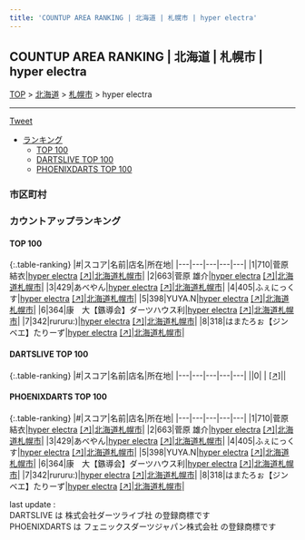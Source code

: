 ```yaml
---
title: 'COUNTUP AREA RANKING | 北海道 | 札幌市 | hyper electra'
---
```

## COUNTUP AREA RANKING | 北海道 | 札幌市 | hyper electra

[TOP](/darts/rank/) > [北海道](/darts/rank/北海道/) > [札幌市](/darts/rank/北海道/札幌市/) > hyper electra

___

<a href="https://twitter.com/share?ref_src=twsrc%5Etfw" data-text="COUNTUP AREA RANKING | 北海道札幌市hyper electra" class="twitter-share-button" data-hashtags="DARTSLIVE,PHOENIXDARTS,darts,ダーツ" data-show-count="false">Tweet</a>

* [ランキング](#カウントアップランキング)
    * [TOP 100](#top-100)
    * [DARTSLIVE TOP 100](#dartslive-top-100)
    * [PHOENIXDARTS TOP 100](#phoenixdarts-top-100)

### 市区町村

<ul>

</ul>

### カウントアップランキング

#### TOP 100



{:.table-ranking}
|#|スコア|名前|店名|所在地|
|---|---|---|---|---|
|1|710|<span class="rank-name-pd"><span class="pro-icon-pd"></span>菅原 結衣</span>|<a href="/darts/rank/shops/72820.html">hyper electra</a> <a href="https://vs.phoenixdarts.com/jp/shop/shopDetailInfo/s_72820?s_seq=72820">[↗]</a>|<a href="/darts/rank/北海道/札幌市">北海道札幌市</a>|
|2|663|<span class="rank-name-pd"><span class="pro-icon-pd"></span>菅原 雄介</span>|<a href="/darts/rank/shops/72820.html">hyper electra</a> <a href="https://vs.phoenixdarts.com/jp/shop/shopDetailInfo/s_72820?s_seq=72820">[↗]</a>|<a href="/darts/rank/北海道/札幌市">北海道札幌市</a>|
|3|429|<span class="rank-name-pd">あべやん</span>|<a href="/darts/rank/shops/72820.html">hyper electra</a> <a href="https://vs.phoenixdarts.com/jp/shop/shopDetailInfo/s_72820?s_seq=72820">[↗]</a>|<a href="/darts/rank/北海道/札幌市">北海道札幌市</a>|
|4|405|<span class="rank-name-pd">ふぇにっくす</span>|<a href="/darts/rank/shops/72820.html">hyper electra</a> <a href="https://vs.phoenixdarts.com/jp/shop/shopDetailInfo/s_72820?s_seq=72820">[↗]</a>|<a href="/darts/rank/北海道/札幌市">北海道札幌市</a>|
|5|398|<span class="rank-name-pd">YUYA.N</span>|<a href="/darts/rank/shops/72820.html">hyper electra</a> <a href="https://vs.phoenixdarts.com/jp/shop/shopDetailInfo/s_72820?s_seq=72820">[↗]</a>|<a href="/darts/rank/北海道/札幌市">北海道札幌市</a>|
|6|364|<span class="rank-name-pd">康　大【鏃導会】ダーツハウス利</span>|<a href="/darts/rank/shops/72820.html">hyper electra</a> <a href="https://vs.phoenixdarts.com/jp/shop/shopDetailInfo/s_72820?s_seq=72820">[↗]</a>|<a href="/darts/rank/北海道/札幌市">北海道札幌市</a>|
|7|342|<span class="rank-name-pd">rururu:)</span>|<a href="/darts/rank/shops/72820.html">hyper electra</a> <a href="https://vs.phoenixdarts.com/jp/shop/shopDetailInfo/s_72820?s_seq=72820">[↗]</a>|<a href="/darts/rank/北海道/札幌市">北海道札幌市</a>|
|8|318|<span class="rank-name-pd">はまたろぉ【ジンベエ】たりーず</span>|<a href="/darts/rank/shops/72820.html">hyper electra</a> <a href="https://vs.phoenixdarts.com/jp/shop/shopDetailInfo/s_72820?s_seq=72820">[↗]</a>|<a href="/darts/rank/北海道/札幌市">北海道札幌市</a>|


#### DARTSLIVE TOP 100



{:.table-ranking}
|#|スコア|名前|店名|所在地|
|---|---|---|---|---|
||0|<span class="rank-name-dl"> </span>|<a href="/darts/rank/shops/.html"></a> <a href="">[↗]</a>|<a href="/darts/rank//"></a>|


#### PHOENIXDARTS TOP 100



{:.table-ranking}
|#|スコア|名前|店名|所在地|
|---|---|---|---|---|
|1|710|<span class="rank-name-pd"><span class="pro-icon-pd"></span>菅原 結衣</span>|<a href="/darts/rank/shops/72820.html">hyper electra</a> <a href="https://vs.phoenixdarts.com/jp/shop/shopDetailInfo/s_72820?s_seq=72820">[↗]</a>|<a href="/darts/rank/北海道/札幌市">北海道札幌市</a>|
|2|663|<span class="rank-name-pd"><span class="pro-icon-pd"></span>菅原 雄介</span>|<a href="/darts/rank/shops/72820.html">hyper electra</a> <a href="https://vs.phoenixdarts.com/jp/shop/shopDetailInfo/s_72820?s_seq=72820">[↗]</a>|<a href="/darts/rank/北海道/札幌市">北海道札幌市</a>|
|3|429|<span class="rank-name-pd">あべやん</span>|<a href="/darts/rank/shops/72820.html">hyper electra</a> <a href="https://vs.phoenixdarts.com/jp/shop/shopDetailInfo/s_72820?s_seq=72820">[↗]</a>|<a href="/darts/rank/北海道/札幌市">北海道札幌市</a>|
|4|405|<span class="rank-name-pd">ふぇにっくす</span>|<a href="/darts/rank/shops/72820.html">hyper electra</a> <a href="https://vs.phoenixdarts.com/jp/shop/shopDetailInfo/s_72820?s_seq=72820">[↗]</a>|<a href="/darts/rank/北海道/札幌市">北海道札幌市</a>|
|5|398|<span class="rank-name-pd">YUYA.N</span>|<a href="/darts/rank/shops/72820.html">hyper electra</a> <a href="https://vs.phoenixdarts.com/jp/shop/shopDetailInfo/s_72820?s_seq=72820">[↗]</a>|<a href="/darts/rank/北海道/札幌市">北海道札幌市</a>|
|6|364|<span class="rank-name-pd">康　大【鏃導会】ダーツハウス利</span>|<a href="/darts/rank/shops/72820.html">hyper electra</a> <a href="https://vs.phoenixdarts.com/jp/shop/shopDetailInfo/s_72820?s_seq=72820">[↗]</a>|<a href="/darts/rank/北海道/札幌市">北海道札幌市</a>|
|7|342|<span class="rank-name-pd">rururu:)</span>|<a href="/darts/rank/shops/72820.html">hyper electra</a> <a href="https://vs.phoenixdarts.com/jp/shop/shopDetailInfo/s_72820?s_seq=72820">[↗]</a>|<a href="/darts/rank/北海道/札幌市">北海道札幌市</a>|
|8|318|<span class="rank-name-pd">はまたろぉ【ジンベエ】たりーず</span>|<a href="/darts/rank/shops/72820.html">hyper electra</a> <a href="https://vs.phoenixdarts.com/jp/shop/shopDetailInfo/s_72820?s_seq=72820">[↗]</a>|<a href="/darts/rank/北海道/札幌市">北海道札幌市</a>|


<div class="footer border-top border-gray-light mt-5 pt-3 text-right text-gray">
    last update : <span style="font-weight: italic" id="foot_last_modified"></span><br />
    DARTSLIVE は 株式会社ダーツライブ社 の登録商標です<br />
    PHOENIXDARTS は フェニックスダーツジャパン株式会社 の登録商標です<br />
</div>

<script src="https://cdnjs.cloudflare.com/ajax/libs/jquery.tablesorter/2.31.3/js/jquery.tablesorter.min.js" integrity="sha512-qzgd5cYSZcosqpzpn7zF2ZId8f/8CHmFKZ8j7mU4OUXTNRd5g+ZHBPsgKEwoqxCtdQvExE5LprwwPAgoicguNg==" crossorigin="anonymous" referrerpolicy="no-referrer"></script>
<link rel="stylesheet" href="https://cdnjs.cloudflare.com/ajax/libs/jquery.tablesorter/2.31.3/css/theme.default.min.css" integrity="sha512-wghhOJkjQX0Lh3NSWvNKeZ0ZpNn+SPVXX1Qyc9OCaogADktxrBiBdKGDoqVUOyhStvMBmJQ8ZdMHiR3wuEq8+w==" crossorigin="anonymous" referrerpolicy="no-referrer" />
<script>
$(function() {
    $(".table-ranking").tablesorter({sortList:[[0, 0]]});
    $("#foot_last_modified").text(formatDate(new Date(document.lastModified), 'yyyy-MM-dd HH:mm:ss'));
});
</script>

<script async src="https://platform.twitter.com/widgets.js" charset="utf-8"></script>